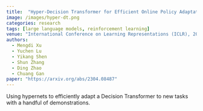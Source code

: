 ```yaml
---
title:  "Hyper-Decision Transformer for Efficient Online Policy Adaptation"
image: /images/hyper-dt.png
categories: research
tags: [large language models, reinforcement learning]
venue: "International Conference on Learning Representations (ICLR), 2023"
authors:
  - Mengdi Xu
  - Yuchen Lu
  - Yikang Shen
  - Shun Zhang
  - Ding Zhao
  - Chuang Gan
paper: "https://arxiv.org/abs/2304.08487"
---
```

Using hypernets to efficiently adapt a Decision Transformer to new tasks with a handful of demonstrations.

<!-- Also presented at the _Foundation Models for Decision Making Workshop_ at _NeurIPS_, 2022. -->
